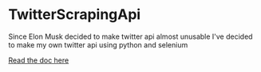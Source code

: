 # TwitterScrapingApi

Since Elon Musk decided to make twitter api almost unusable I've decided to make my own twitter api using python and selenium

[Read the doc here](https://steevenakintilo.github.io/TwitterScrapingApi/)
